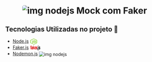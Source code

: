 <h1 align="center" >
        <img src="https://camo.githubusercontent.com/109674e1ecf82404f6959bbac1d06f30b2fd800f2da4e2de5b9f22459cafebf8/687474703a2f2f696d6775722e636f6d2f4b69696e512e706e67" alt="img nodejs" height="60" width="60"style="border-radius:5px"/>   Mock com Faker
</h1>

## Tecnologias Utilizadas no projeto :construction:

- [Node.js](https://nodejs.org/en/) <img align="center" alt="img nodejs" height="20" width="25" src="https://raw.githubusercontent.com/devicons/devicon/master/icons/nodejs/nodejs-original.svg" style="max-width:100%;" />
- [Faker.js](https://github.com/marak/Faker.js/) <img align="center" alt="img nodejs" height="20" width="35" src="https://raw.githubusercontent.com/Marak/faker.js/master/logo.png" style="max-width:100%;" />
- [Nodemon.js](https://www.npmjs.com/package/nodemon) <img align="center" alt="img nodejs" height="20" width="20" src="https://user-images.githubusercontent.com/13700/35731649-652807e8-080e-11e8-88fd-1b2f6d553b2d.png" style="max-width:100%;" />


